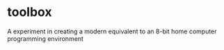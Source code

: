 # toolbox
A experiment in creating a modern equivalent to an 8-bit home computer programming environment
